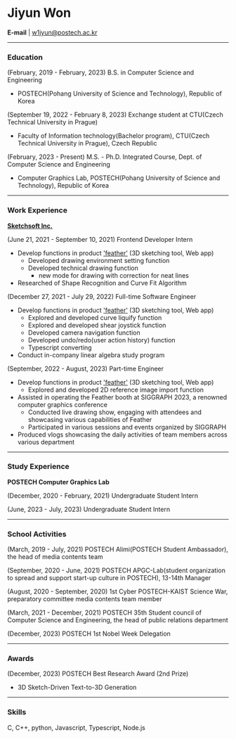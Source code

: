 # Jiyun Won

**E-mail** | w1jyun@postech.ac.kr

---

### **Education**

(February, 2019 - February, 2023) B.S. in Computer Science and Engineering
- POSTECH(Pohang University of Science and Technology), Republic of Korea

(September 19, 2022 - February 8, 2023) Exchange student at CTU(Czech Technical University in Prague)

- Faculty of Information technology(Bachelor program), CTU(Czech Technical University in Prague), Czech Republic

(February, 2023 - Present) M.S. - Ph.D. Integrated Course, Dept. of Computer Science and Engineering
- Computer Graphics Lab, POSTECH(Pohang University of Science and Technology), Republic of Korea

---

### **Work Experience**

**[Sketchsoft Inc.](https://www.sketchsoft3d.com/)**

(June 21, 2021 - September 10, 2021) Frontend Developer Intern

- Develop functions in product ['feather'](https://feather.art/) (3D sketching tool, Web app)
    - Developed drawing environment setting function
    - Developed technical drawing function
        - new mode for drawing with correction for neat lines
- Researched of Shape Recognition and Curve Fit Algorithm

(December 27, 2021  - July 29, 2022) Full-time Software Engineer

- Develop functions in product ['feather'](https://feather.art/) (3D sketching tool, Web app)
    - Explored and developed curve liquify function
    - Explored and developed shear joystick function
    - Developed camera navigation function
    - Developed undo/redo(user action history) function
    - Typescript converting
- Conduct in-company linear algebra study program

(September, 2022 - August, 2023) Part-time Engineer

- Develop functions in product ['feather'](https://feather.art/) (3D sketching tool, Web app)
    - Explored and developed 2D reference image import function
- Assisted in operating the Feather booth at SIGGRAPH 2023, a renowned computer graphics conference
    - Conducted live drawing show, engaging with attendees and showcasing various capabilities of Feather
    - Participated in various sessions and events organized by SIGGRAPH
- Produced vlogs showcasing the daily activities of team members across various department

---

### Study **Experience**

**POSTECH Computer Graphics Lab**

(December, 2020 - February, 2021) Undergraduate Student Intern

(June, 2023 - July, 2023) Undergraduate Student Intern

---

### **School Activities**

(March, 2019 - July, 2021) POSTECH Alimi(POSTECH Student Ambassador), the head of media contents team

(September, 2020 - June, 2021) POSTECH APGC-Lab(student organization to spread and support start-up culture in POSTECH), 13-14th Manager

(August, 2020 - September, 2020) 1st Cyber POSTECH-KAIST Science War, preparatory committee media contents team member

(March, 2021 - December, 2021) POSTECH 35th Student council of Computer Science and Engineering, the head of public relations department

(December, 2023) POSTECH 1st Nobel Week Delegation

---

### Awards

(December, 2023) POSTECH Best Research Award (2nd Prize)

- 3D Sketch-Driven Text-to-3D Generation

---

### **Skills**

C, C++, python, Javascript, Typescript, Node.js
